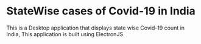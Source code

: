# StateWise cases of Covid-19 in India
This is a Desktop application that displays state wise Covid-19 count in India, 
This application is built using ElectronJS

